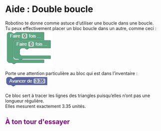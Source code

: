 # Aide : Double boucle

Robotino te donne comme astuce d’utiliser une boucle dans une boucle.<br>
Tu peux effectivement placer un bloc boucle dans un autre, comme ceci : <br>
![Double Boucle][dboucle]

Porte une attention particulière au bloc qui est dans l’inventaire : <br>
![Avancer 3.35][avancer_335]

Ce bloc sert à tracer les lignes des triangles puisqu’elles n’ont pas une longueur régulière. <br>
Elles mesurent exactement 3.35 unités.


## <span style="color: #800080">À ton tour d'essayer</span>

[dboucle]:img/double_boucle.png
[avancer_335]:img/avancer_335.png